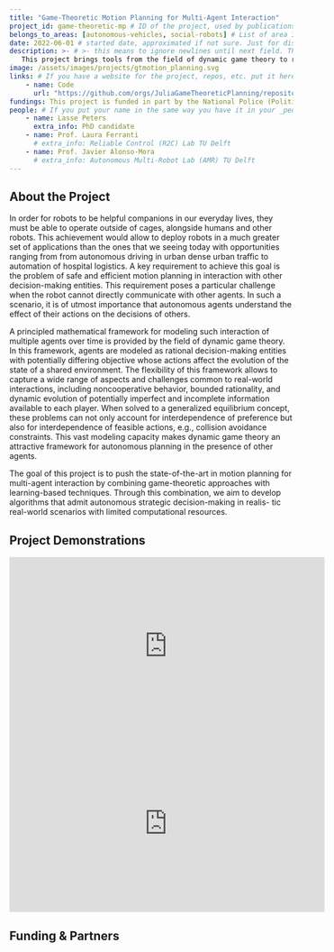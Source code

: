 ```yaml
---
title: "Game-Theoretic Motion Planning for Multi-Agent Interaction"
project_id: game-theoretic-mp # ID of the project, used by publications to display in this project.
belongs_to_areas: [autonomous-vehicles, social-robots] # List of area IDs, separated by commas.
date: 2022-06-01 # started date, approximated if not sure. Just for display purposes and ordering
description: >- # >- this means to ignore newlines until next field. This is the project description, displayed in the project's card"
   This project brings tools from the field of dynamic game theory to robotic motion planning. This combination enables new motion-planning algorithms that allow a robot to strategically interact with other agents while accounting for their unknown—potentially malicious—intents. 
image: /assets/images/projects/gtmotion_planning.svg
links: # If you have a website for the project, repos, etc. put it here.
    - name: Code
      url: "https://github.com/orgs/JuliaGameTheoreticPlanning/repositories"
fundings: This project is funded in part by the National Police (Politie) of the Netherlands.
people: # If you put your name in the same way you have it in your _people entry, your preferred link will be added. extra_info is optional.
    - name: Lasse Peters 
      extra_info: PhD candidate
    - name: Prof. Laura Ferranti
      # extra_info: Reliable Control (R2C) Lab TU Delft
    - name: Prof. Javier Alonso-Mora
      # extra_info: Autonomous Multi-Robot Lab (AMR) TU Delft
---
```

<!-- Here you put the main body of the page, in markdown. You can also mix in html, or change this .md to .html -->
<!-- The fields of People, Funding, Links and Publications will be generated automatically -->

## About the Project

In order for robots to be helpful companions in our everyday lives, they must be able to operate outside of cages, alongside humans and other robots. This achievement would allow to deploy robots in a much greater set of applications than the ones that we seeing today with opportunities ranging from from autonomous driving in urban dense urban traffic to automation of hospital logistics. A key requirement to achieve this goal is the problem of safe and efficient motion planning in interaction with other decision-making entities. This requirement poses a particular challenge when the robot cannot directly communicate with other agents. In such a scenario, it is of utmost importance that autonomous agents understand the effect of their actions on the decisions of others.

A principled mathematical framework for modeling such interaction of multiple agents over time is provided by the field of dynamic game theory. In this framework, agents are modeled as rational decision-making entities with potentially differing objective whose actions affect the evolution of the state of a shared environment. The flexibility of this framework allows to capture a wide range of aspects and challenges common to real-world interactions, including noncooperative behavior, bounded rationality, and dynamic evolution of potentially imperfect and incomplete information available to each player. When solved to a generalized equilibrium concept, these problems can not only account for interdependence of preference but also for interdependence of feasible actions, e.g., collision avoidance constraints. This vast modeling capacity makes dynamic game theory an attractive framework for autonomous planning in the presence of other agents.

The goal of this project is to push the state-of-the-art in motion planning for multi-agent interaction by combining game-theoretic approaches with learning-based techniques. Through this combination, we aim to develop algorithms that admit autonomous strategic decision-making in realis- tic real-world scenarios with limited computational resources.

## Project Demonstrations

<div class="video-wrapper ratio ratio-16x9"> 
  <iframe width="560" height="315" src="https://www.youtube.com/embed/4xA3ZSHAa7w?si=qphzD0O9bHWqoE-r&mute=1" title="YouTube video player" frameborder="0" allow="accelerometer; autoplay; clipboard-write; encrypted-media; gyroscope; picture-in-picture; web-share" referrerpolicy="strict-origin-when-cross-origin" allowfullscreen></iframe>
</div>
<div class="video-wrapper ratio ratio-16x9">  
  <iframe width="560" height="315" src="https://www.youtube.com/embed/f0KJuCC1Xyo?si=5-RYkDc5jyExWSw5&mute=1" title="YouTube video player" frameborder="0" allow="accelerometer; autoplay; clipboard-write; encrypted-media; gyroscope; picture-in-picture; web-share" referrerpolicy="strict-origin-when-cross-origin" allowfullscreen></iframe>
</div>

## Funding & Partners


